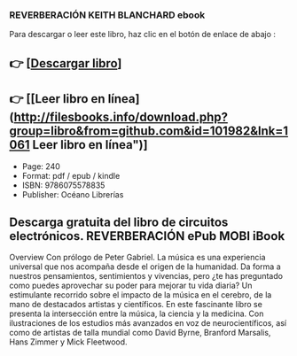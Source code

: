 ### REVERBERACIÓN KEITH BLANCHARD ebook

Para descargar o leer este libro, haz clic en el botón de enlace de abajo :

## 👉  [**[Descargar libro](http://filesbooks.info/download.php?group=libro&from=github.com&id=101982&lnk=1061 "Descargar libro")**]

## 👉  [**[Leer libro en línea](http://filesbooks.info/download.php?group=libro&from=github.com&id=101982&lnk=1061 Leer libro en línea")**]




* Page: 240
* Format: pdf / epub / kindle
* ISBN: 9786075578835
* Publisher: Océano Librerías

## Descarga gratuita del libro de circuitos electrónicos. REVERBERACIÓN ePub MOBI iBook

Overview
Con prólogo de Peter Gabriel. La música es una experiencia universal que nos acompaña desde el origen de la humanidad. Da forma a nuestros pensamientos, sentimientos y vivencias, pero ¿te has preguntado como puedes aprovechar su poder para mejorar tu vida diaria? Un estimulante recorrido sobre el impacto de la música en el cerebro, de la mano de destacados artistas y científicos.   En este fascinante libro se presenta la intersección entre la música, la ciencia y la medicina. Con ilustraciones de los estudios más avanzados en voz de neurocientíficos, así como de artistas de talla mundial como David Byrne, Branford Marsalis, Hans Zimmer y Mick Fleetwood.



